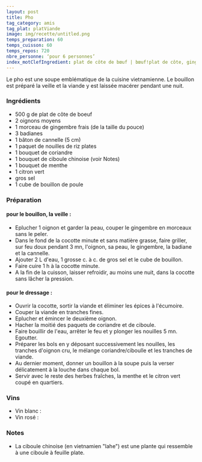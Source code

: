 ```yaml
---
layout: post
title: Pho
tag_category: amis
tag_plat: platViande
image: img/recette/untitled.png
temps_preparation: 60
temps_cuisson: 60
temps_repos: 720
nbre_personne: ‘pour 6 personnes’
index_motClefIngredient: plat de côte de bœuf | bœuf!plat de côte, gingembre, nouille de riz, coriandre, menthe
---
```

Le pho est une soupe emblématique de la cuisine vietnamienne. Le bouillon est préparé la veille et la viande y est laissée macérer pendant une nuit.

### Ingrédients
* 500 g de plat de côte de boeuf
* 2 oignons moyens
* 1 morceau de gingembre frais (de la taille du pouce)
* 3 badianes
* 1 bâton de cannelle (5 cm)
* 1 paquet de nouilles de riz plates
* 1 bouquet de coriandre
* 1 bouquet de ciboule chinoise (voir Notes)
* 1 bouquet de menthe
* 1 citron vert
* gros sel
* 1 cube de bouillon de poule

### Préparation
#### pour le bouillon, la veille :
* Eplucher 1 oignon et garder la peau, couper le gingembre en morceaux sans le peler.
* Dans le fond de la cocotte minute et sans matière grasse, faire griller, sur feu doux pendant 3 mn, l'oignon, sa peau, le gingembre, la badiane et la cannelle.
* Ajouter 2 L d'eau, 1 grosse c. à c. de gros sel et le cube de bouillon.
* Faire cuire 1 h à la cocotte minute.
* A la fin de la cuisson, laisser refroidir, au moins une nuit, dans la cocotte sans lâcher la pression.

#### pour le dressage :
* Ouvrir la cocotte, sortir la viande et éliminer les épices à l'écumoire.
* Couper la viande en tranches fines.
* Eplucher et émincer le deuxième oignon.
* Hacher la moitié des paquets de coriandre et de ciboule.
* Faire bouillir de l'eau, arrêter le feu et y plonger les nouilles 5 mn. Egoutter.
* Préparer les bols en y déposant successivement les nouilles, les tranches d'oignon cru, le mélange coriandre/ciboulle et les tranches de viande.
* Au dernier moment, donner un bouillon à la soupe puis la verser délicatement à la louche dans chaque bol.
*  Servir avec le reste des herbes fraîches, la menthe et le citron vert coupé en quartiers.

### Vins
* Vin blanc :
* Vin rosé :

### Notes
* La ciboule chinoise (en vietnamien "lahe") est une plante qui ressemble à une ciboule à feuille plate.
